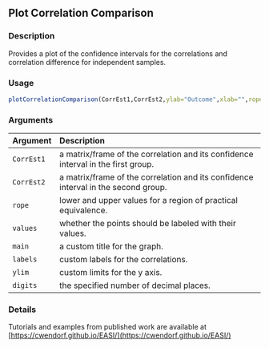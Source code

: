 ## Plot Correlation Comparison

### Description

Provides a plot of the confidence intervals for the correlations and correlation difference for independent samples.

### Usage

```r
plotCorrelationComparison(CorrEst1,CorrEst2,ylab="Outcome",xlab="",rope=NULL,values=TRUE,main=NULL,labels=NULL,ylim=NULL,digits=3)
```

### Arguments

Argument | Description
:-- | :--
```CorrEst1``` | a matrix/frame of the correlation and its confidence interval in the first group.
```CorrEst2``` | a matrix/frame of the correlation and its confidence interval in the second group.
```rope``` | lower and upper values for a region of practical equivalence.
```values``` | whether the points should be labeled with their values.
```main``` | a custom title for the graph.
```labels``` | custom labels for the correlations.
```ylim``` | custom limits for the y axis.
```digits``` | the specified number of decimal places.

### Details

Tutorials and examples from published work are available at [https://cwendorf.github.io/EASI/](https://cwendorf.github.io/EASI/) 
